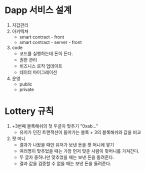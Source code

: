 # Dapp 서비스 설계

1. 지갑관리
2. 아키텍쳐
    - smart contract - front
    - smart contract - server - front
3. code
    - 코드를 실행하는데 돈이 든다.
    - 권한 관리
    - 비즈니스 로직 업데이트
    - 데이터 마이그레이션
4. 운영
    - public
    - private

# Lottery 규칙

1. +3번째 블록해쉬의 첫 두글자 맞추기 "0xab..."
    - 유저가 던진 트랜잭션이 들어가는 블록 + 3의 블록해쉬와 값을 비교
2. 팟 머니
    - 결과가 나왔을 때만 유저가 보낸 돈을 팟 머니에 쌓기
    - 여러명이 맞추었을 때는 가장 먼저 맞춘 사람이 팟머니를 가져간다.
    - 두 글자 중하나만 맞추었을 때는 보낸 돈을 돌려준다.
    - 결과 값을 검증할 수 없을 때는 보낸 돈을 돌려준다.
